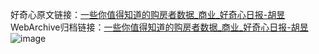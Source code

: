 好奇心原文链接：[一些你值得知道的购房者数据_商业_好奇心日报-胡昱](https://www.qdaily.com/articles/8250.html)
WebArchive归档链接：[一些你值得知道的购房者数据_商业_好奇心日报-胡昱](http://web.archive.org/web/20190623152414/https://www.qdaily.com/articles/8250.html)
![image](http://ww3.sinaimg.cn/large/007d5XDply1g3vbbiuc8mj30u02oj7wh)